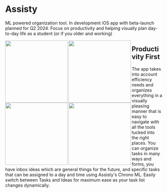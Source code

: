# Assisty
ML powered organization tool. In development iOS app with beta-launch planned for Q2 2024. Focus on productivity and helping visually plan day-to-day life as a student (or if you older and working)

<img src="https://github.com/techrcoder/Assisty/assets/81099468/4dabb21d-0a1a-46ad-9ab0-93cabeced381" align="left" width="200"  >

<img src="https://github.com/techrcoder/Assisty/assets/81099468/3c28dee2-2763-490a-b406-e9192505e35b" align="left" width="200" >

<img src="https://github.com/techrcoder/Assisty/assets/81099468/d5b63d4d-9859-4917-ac40-efa35fa2ef99" align="left" width="200" >

<img src="https://github.com/techrcoder/Assisty/assets/81099468/b4b34310-7b46-43b8-9f3c-b548ee4365d6" align="left" width="200" >


## Productivity First
The app takes into account efficiency needs and organizes everything in a visually pleasing manner that is easy to navigate with all the tools tucked into the right places. You can organize tasks in many ways and forms, you have inbox ideas which are general things for the future, and specific tasks that can be assigned to a day and time using Assisty's Chrono ML. Easily switch between Tasks and Ideas for maximum ease as your task list changes dynamically.
